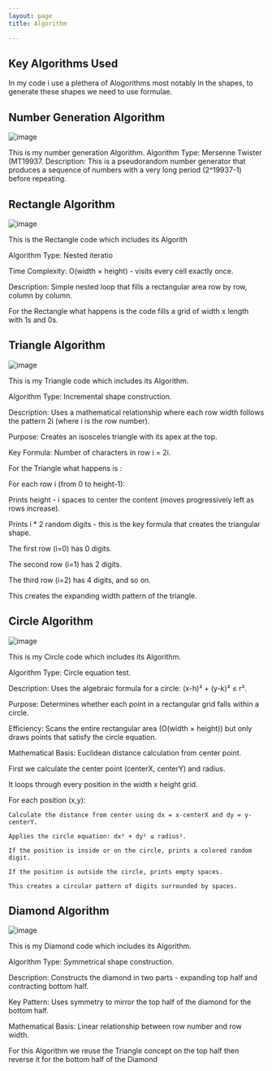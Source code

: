 ```yaml
---
layout: page
title: Algorithm

---
```

## Key Algorithms Used

  In my code i use a plethera of Alogorithms most notably in the shapes, to generate these shapes we need to use formulae.

## Number Generation Algorithm

  ![image](https://github.com/user-attachments/assets/26f3b05f-5a65-4806-9263-47c2b12a788f)

  This is my number generation Algorithm.
Algorithm Type: Mersenne Twister (MT19937.
Description: This is a pseudorandom number generator that produces a sequence of numbers with a very long period (2^19937-1) before repeating.

## Rectangle Algorithm

![image](https://github.com/user-attachments/assets/5a42907e-43fe-47b5-9510-bafc9f849fa5)

This is the Rectangle code which includes its Algorith

Algorithm Type: Nested iteratio

Time Complexity: O(width × height) - visits every cell exactly once.

Description: Simple nested loop that fills a rectangular area row by row, column by column.

For the Rectangle what happens is the code fills a grid of width x length with 1s and 0s.

## Triangle Algorithm

![image](https://github.com/user-attachments/assets/894871c8-642b-4443-9578-4efdb7ac741a)

This is my Triangle code which includes its Algorithm.

Algorithm Type: Incremental shape construction.

Description: Uses a mathematical relationship where each row width follows the pattern 2i (where i is the row number).

Purpose: Creates an isosceles triangle with its apex at the top.

Key Formula: Number of characters in row i = 2i.

For the Triangle what happens is :

For each row i (from 0 to height-1):

Prints height - i spaces to center the content (moves progressively left as rows increase).

Prints i * 2 random digits - this is the key formula that creates the triangular shape.

The first row (i=0) has 0 digits.

The second row (i=1) has 2 digits.

The third row (i=2) has 4 digits, and so on.

This creates the expanding width pattern of the triangle.

## Circle Algorithm

![image](https://github.com/user-attachments/assets/60364d00-3830-492a-a7fc-99b13df78a57)

This is my Circle code which includes its Algorithm.

Algorithm Type: Circle equation test.

Description: Uses the algebraic formula for a circle: (x-h)² + (y-k)² ≤ r².

Purpose: Determines whether each point in a rectangular grid falls within a circle.

Efficiency: Scans the entire rectangular area (O(width × height)) but only draws points that satisfy the circle equation.

Mathematical Basis: Euclidean distance calculation from center point.

First we calculate the center point (centerX, centerY) and radius.

It loops through every position in the width x height grid.

For each position (x,y):

    Calculate the distance from center using dx = x-centerX and dy = y-centerY.
    
    Applies the circle equation: dx² + dy² ≤ radius².
    
    If the position is inside or on the circle, prints a colored random digit.
    
    If the position is outside the circle, prints empty spaces.
    
    This creates a circular pattern of digits surrounded by spaces.

## Diamond Algorithm 

  ![image](https://github.com/user-attachments/assets/63bca20a-a311-436a-a86f-8253677e5ddd)



This is my Diamond code which includes its Algorithm.

Algorithm Type: Symmetrical shape construction.

Description: Constructs the diamond in two parts - expanding top half and contracting bottom half.

Key Pattern: Uses symmetry to mirror the top half of the diamond for the bottom half.

Mathematical Basis: Linear relationship between row number and row width.

For this Algorithm we reuse the Triangle concept on the top half then reverse it for the bottom half of the Diamond

    










